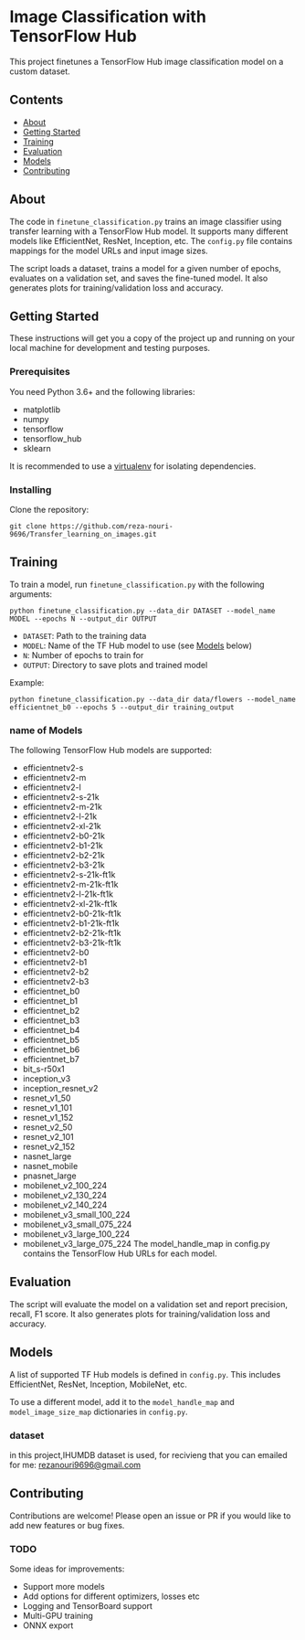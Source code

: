 # Image Classification with TensorFlow Hub

This project finetunes a TensorFlow Hub image classification model on a custom dataset.

## Contents

- [About](#about)
- [Getting Started](#getting_started)
- [Training](#training)
- [Evaluation](#evaluation)
- [Models](#models)
- [Contributing](#contributing)

## About <a name = "about"></a>

The code in `finetune_classification.py` trains an image classifier using transfer learning with a TensorFlow Hub model. It supports many different models like EfficientNet, ResNet, Inception, etc. The `config.py` file contains mappings for the model URLs and input image sizes.

The script loads a dataset, trains a model for a given number of epochs, evaluates on a validation set, and saves the fine-tuned model. It also generates plots for training/validation loss and accuracy.

## Getting Started <a name = "getting_started"></a>

These instructions will get you a copy of the project up and running on your local machine for development and testing purposes.

### Prerequisites

You need Python 3.6+ and the following libraries:

- matplotlib
- numpy
- tensorflow
- tensorflow_hub
- sklearn

It is recommended to use a [virtualenv](https://docs.python.org/3/library/venv.html) for isolating dependencies.

### Installing

Clone the repository:

```
git clone https://github.com/reza-nouri-9696/Transfer_learning_on_images.git
```

## Training <a name="training"></a>

To train a model, run `finetune_classification.py` with the following arguments:

```
python finetune_classification.py --data_dir DATASET --model_name MODEL --epochs N --output_dir OUTPUT
```

- `DATASET`: Path to the training data 
- `MODEL`: Name of the TF Hub model to use (see [Models](#models) below)
- `N`: Number of epochs to train for
- `OUTPUT`: Directory to save plots and trained model

Example:

```
python finetune_classification.py --data_dir data/flowers --model_name efficientnet_b0 --epochs 5 --output_dir training_output
```
### name of Models
The following TensorFlow Hub models are supported:

- efficientnetv2-s
- efficientnetv2-m
- efficientnetv2-l
- efficientnetv2-s-21k
- efficientnetv2-m-21k
- efficientnetv2-l-21k
- efficientnetv2-xl-21k
- efficientnetv2-b0-21k
- efficientnetv2-b1-21k
- efficientnetv2-b2-21k
- efficientnetv2-b3-21k
- efficientnetv2-s-21k-ft1k
- efficientnetv2-m-21k-ft1k
- efficientnetv2-l-21k-ft1k
- efficientnetv2-xl-21k-ft1k
- efficientnetv2-b0-21k-ft1k
- efficientnetv2-b1-21k-ft1k
- efficientnetv2-b2-21k-ft1k
- efficientnetv2-b3-21k-ft1k
- efficientnetv2-b0
- efficientnetv2-b1
- efficientnetv2-b2
- efficientnetv2-b3
- efficientnet_b0
- efficientnet_b1
- efficientnet_b2
- efficientnet_b3
- efficientnet_b4
- efficientnet_b5
- efficientnet_b6
- efficientnet_b7
- bit_s-r50x1
- inception_v3
- inception_resnet_v2
- resnet_v1_50
- resnet_v1_101
- resnet_v1_152
- resnet_v2_50
- resnet_v2_101
- resnet_v2_152
- nasnet_large
- nasnet_mobile
- pnasnet_large
- mobilenet_v2_100_224
- mobilenet_v2_130_224
- mobilenet_v2_140_224
- mobilenet_v3_small_100_224
- mobilenet_v3_small_075_224
- mobilenet_v3_large_100_224
- mobilenet_v3_large_075_224
The model_handle_map in config.py contains the TensorFlow Hub URLs for each model.
## Evaluation <a name="evaluation"></a>

The script will evaluate the model on a validation set and report precision, recall, F1 score. It also generates plots for training/validation loss and accuracy.

## Models <a name="models"></a>

A list of supported TF Hub models is defined in `config.py`. This includes EfficientNet, ResNet, Inception, MobileNet, etc.

To use a different model, add it to the `model_handle_map` and `model_image_size_map` dictionaries in `config.py`.
### dataset
in this project,IHUMDB dataset is used, for recivieng that you can emailed for me: rezanouri9696@gmail.com
## Contributing <a name="contributing"></a> 

Contributions are welcome! Please open an issue or PR if you would like to add new features or bug fixes.

### TODO

Some ideas for improvements:

- Support more models
- Add options for different optimizers, losses etc
- Logging and TensorBoard support
- Multi-GPU training
- ONNX export
